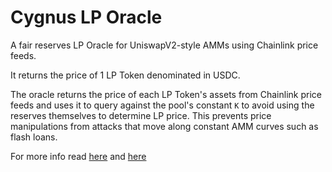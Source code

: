 # Cygnus LP Oracle

A fair reserves LP Oracle for UniswapV2-style AMMs using Chainlink price feeds.

It returns the price of 1 LP Token denominated in USDC.

The oracle returns the price of each LP Token's assets from Chainlink price feeds and uses it to query against the pool's
constant `K` to avoid using the reserves themselves to determine LP price. This prevents price manipulations from attacks that move along
constant AMM curves such as flash loans.

For more info read [here](https://blog.alphaventuredao.io/fair-lp-token-pricing/) and [here](https://cmichel.io/pricing-lp-tokens/)

